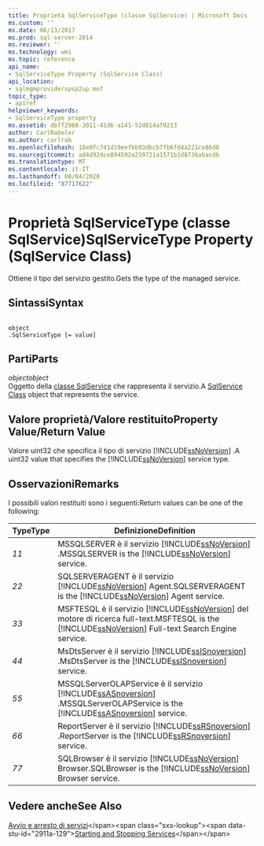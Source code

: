 ```yaml
---
title: Proprietà SqlServiceType (classe SqlService) | Microsoft Docs
ms.custom: ''
ms.date: 06/13/2017
ms.prod: sql-server-2014
ms.reviewer: ''
ms.technology: wmi
ms.topic: reference
api_name:
- SqlServiceType Property (SqlService Class)
api_location:
- sqlmgmproviderxpsp2up.mof
topic_type:
- apiref
helpviewer_keywords:
- SqlServiceType property
ms.assetid: dbff2968-3011-41d6-a141-52d814af0213
author: CarlRabeler
ms.author: carlrab
ms.openlocfilehash: 18e0fc741d19eefbb93dbcb7fb6fd4a221ce86d0
ms.sourcegitcommit: ad4d92dce894592a259721a1571b1d8736abacdb
ms.translationtype: MT
ms.contentlocale: it-IT
ms.lasthandoff: 08/04/2020
ms.locfileid: "87717622"
---
```

# <a name="sqlservicetype-property-sqlservice-class"></a><span data-ttu-id="2911a-102">Proprietà SqlServiceType (classe SqlService)</span><span class="sxs-lookup"><span data-stu-id="2911a-102">SqlServiceType Property (SqlService Class)</span></span>
  <span data-ttu-id="2911a-103">Ottiene il tipo del servizio gestito.</span><span class="sxs-lookup"><span data-stu-id="2911a-103">Gets the type of the managed service.</span></span>  
  
## <a name="syntax"></a><span data-ttu-id="2911a-104">Sintassi</span><span class="sxs-lookup"><span data-stu-id="2911a-104">Syntax</span></span>  
  
```  
  
object  
.SqlServiceType [= value]  
```  
  
## <a name="parts"></a><span data-ttu-id="2911a-105">Parti</span><span class="sxs-lookup"><span data-stu-id="2911a-105">Parts</span></span>  
 <span data-ttu-id="2911a-106">*object*</span><span class="sxs-lookup"><span data-stu-id="2911a-106">*object*</span></span>  
 <span data-ttu-id="2911a-107">Oggetto della [classe SqlService](sqlservice-class.md) che rappresenta il servizio.</span><span class="sxs-lookup"><span data-stu-id="2911a-107">A [SqlService Class](sqlservice-class.md) object that represents the service.</span></span>  
  
## <a name="property-valuereturn-value"></a><span data-ttu-id="2911a-108">Valore proprietà/Valore restituito</span><span class="sxs-lookup"><span data-stu-id="2911a-108">Property Value/Return Value</span></span>  
 <span data-ttu-id="2911a-109">Valore uint32 che specifica il tipo di servizio [!INCLUDE[ssNoVersion](../../../includes/ssnoversion-md.md)] .</span><span class="sxs-lookup"><span data-stu-id="2911a-109">A uint32 value that specifies the [!INCLUDE[ssNoVersion](../../../includes/ssnoversion-md.md)] service type.</span></span>  
  
## <a name="remarks"></a><span data-ttu-id="2911a-110">Osservazioni</span><span class="sxs-lookup"><span data-stu-id="2911a-110">Remarks</span></span>  
 <span data-ttu-id="2911a-111">I possibili valori restituiti sono i seguenti:</span><span class="sxs-lookup"><span data-stu-id="2911a-111">Return values can be one of the following:</span></span>  
  
|<span data-ttu-id="2911a-112">Type</span><span class="sxs-lookup"><span data-stu-id="2911a-112">Type</span></span>|<span data-ttu-id="2911a-113">Definizione</span><span class="sxs-lookup"><span data-stu-id="2911a-113">Definition</span></span>|  
|----------|----------------|  
|<span data-ttu-id="2911a-114">*1*</span><span class="sxs-lookup"><span data-stu-id="2911a-114">*1*</span></span>|<span data-ttu-id="2911a-115">MSSQLSERVER è il servizio [!INCLUDE[ssNoVersion](../../../includes/ssnoversion-md.md)] .</span><span class="sxs-lookup"><span data-stu-id="2911a-115">MSSQLSERVER is the [!INCLUDE[ssNoVersion](../../../includes/ssnoversion-md.md)] service.</span></span>|  
|<span data-ttu-id="2911a-116">*2*</span><span class="sxs-lookup"><span data-stu-id="2911a-116">*2*</span></span>|<span data-ttu-id="2911a-117">SQLSERVERAGENT è il servizio [!INCLUDE[ssNoVersion](../../../includes/ssnoversion-md.md)] Agent.</span><span class="sxs-lookup"><span data-stu-id="2911a-117">SQLSERVERAGENT is the [!INCLUDE[ssNoVersion](../../../includes/ssnoversion-md.md)] Agent service.</span></span>|  
|<span data-ttu-id="2911a-118">*3*</span><span class="sxs-lookup"><span data-stu-id="2911a-118">*3*</span></span>|<span data-ttu-id="2911a-119">MSFTESQL è il servizio [!INCLUDE[ssNoVersion](../../../includes/ssnoversion-md.md)] del motore di ricerca full-text.</span><span class="sxs-lookup"><span data-stu-id="2911a-119">MSFTESQL is the [!INCLUDE[ssNoVersion](../../../includes/ssnoversion-md.md)] Full-text Search Engine service.</span></span>|  
|<span data-ttu-id="2911a-120">*4*</span><span class="sxs-lookup"><span data-stu-id="2911a-120">*4*</span></span>|<span data-ttu-id="2911a-121">MsDtsServer è il servizio [!INCLUDE[ssISnoversion](../../../includes/ssisnoversion-md.md)] .</span><span class="sxs-lookup"><span data-stu-id="2911a-121">MsDtsServer is the [!INCLUDE[ssISnoversion](../../../includes/ssisnoversion-md.md)] service.</span></span>|  
|<span data-ttu-id="2911a-122">*5*</span><span class="sxs-lookup"><span data-stu-id="2911a-122">*5*</span></span>|<span data-ttu-id="2911a-123">MSSQLServerOLAPService è il servizio [!INCLUDE[ssASnoversion](../../../includes/ssasnoversion-md.md)] .</span><span class="sxs-lookup"><span data-stu-id="2911a-123">MSSQLServerOLAPService is the [!INCLUDE[ssASnoversion](../../../includes/ssasnoversion-md.md)] service.</span></span>|  
|<span data-ttu-id="2911a-124">*6*</span><span class="sxs-lookup"><span data-stu-id="2911a-124">*6*</span></span>|<span data-ttu-id="2911a-125">ReportServer è il servizio [!INCLUDE[ssRSnoversion](../../../includes/ssrsnoversion-md.md)] .</span><span class="sxs-lookup"><span data-stu-id="2911a-125">ReportServer is the [!INCLUDE[ssRSnoversion](../../../includes/ssrsnoversion-md.md)] service.</span></span>|  
|<span data-ttu-id="2911a-126">*7*</span><span class="sxs-lookup"><span data-stu-id="2911a-126">*7*</span></span>|<span data-ttu-id="2911a-127">SQLBrowser è il servizio [!INCLUDE[ssNoVersion](../../../includes/ssnoversion-md.md)] Browser.</span><span class="sxs-lookup"><span data-stu-id="2911a-127">SQLBrowser is the [!INCLUDE[ssNoVersion](../../../includes/ssnoversion-md.md)] Browser service.</span></span>|  
  
## <a name="see-also"></a><span data-ttu-id="2911a-128">Vedere anche</span><span class="sxs-lookup"><span data-stu-id="2911a-128">See Also</span></span>  
 <span data-ttu-id="2911a-129">[Avvio e arresto di servizi](https://technet.microsoft.com/library/ms174886\(v=sql.105\).aspx)</span><span class="sxs-lookup"><span data-stu-id="2911a-129">[Starting and Stopping Services](https://technet.microsoft.com/library/ms174886\(v=sql.105\).aspx)</span></span>  
  
  
